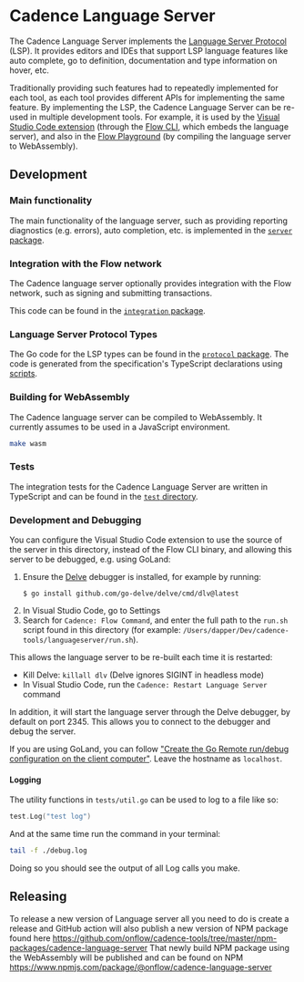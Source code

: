 # Cadence Language Server

The Cadence Language Server implements the [Language Server Protocol](https://microsoft.github.io/language-server-protocol/) (LSP).
It provides editors and IDEs that support LSP language features like auto complete,
go to definition, documentation and type information on hover, etc.

Traditionally providing such features had to repeatedly implemented for each tool,
as each tool provides different APIs for implementing the same feature.
By implementing the LSP, the Cadence Language Server can be re-used in multiple development tools.
For example, it is used by the
[Visual Studio Code extension](https://github.com/onflow/vscode-flow)
(through the [Flow CLI](https://github.com/onflow/flow-cli),
which embeds the language server),
and also in the [Flow Playground](https://play.onflow.org/)
(by compiling the language server to WebAssembly).

## Development

### Main functionality

The main functionality of the language server, such as providing reporting diagnostics (e.g. errors), auto completion, etc. is implemented in the [`server` package](https://github.com/onflow/cadence-tools/tree/master/languageserver/server).

### Integration with the Flow network

The Cadence language server optionally provides integration with the Flow network,
such as signing and submitting transactions.

This code can be found in the [`integration` package](https://github.com/onflow/cadence/tree/master/languageserver/integration).

### Language Server Protocol Types

The Go code for the LSP types can be found in the [`protocol` package](https://github.com/onflow/cadence-tools/tree/master/languageserver/protocol).
The code is generated from the specification's TypeScript declarations using [scripts](https://github.com/onflow/cadence-tools/tree/master/languageserver/scripts).

### Building for WebAssembly

The Cadence language server can be compiled to WebAssembly.
It currently assumes to be used in a JavaScript environment.

```sh
make wasm
```

### Tests

The integration tests for the Cadence Language Server are written in TypeScript
and can be found in the [`test` directory](https://github.com/onflow/cadence-tools/tree/master/languageserver/test).

### Development and Debugging

You can configure the Visual Studio Code extension to use the source of the server in this directory,
instead of the Flow CLI binary, and allowing this server to be debugged, e.g. using GoLand:

1. Ensure the [Delve](https://github.com/go-delve/delve) debugger is installed, for example by running:
    ```shell
    $ go install github.com/go-delve/delve/cmd/dlv@latest
    ```
4. In Visual Studio Code, go to Settings
5. Search for `Cadence: Flow Command`, and enter the full path to the `run.sh` script
   found in this directory (for example: `/Users/dapper/Dev/cadence-tools/languageserver/run.sh`).

This allows the language server to be re-built each time it is restarted:
- Kill Delve: `killall dlv` (Delve ignores SIGINT in headless mode)
- In Visual Studio Code, run the `Cadence: Restart Language Server` command

In addition, it will start the language server through the Delve debugger, by default on port 2345.
This allows you to connect to the debugger and debug the server.

If you are using GoLand, you can follow
["Create the Go Remote run/debug configuration on the client computer"](https://www.jetbrains.com/help/go/attach-to-running-go-processes-with-debugger.html#step-3-create-the-remote-run-debug-configuration-on-the-client-computer).
Leave the hostname as `localhost`.

#### Logging

The utility functions in `tests/util.go` can be used to log to a file like so:

```go
test.Log("test log")
```

And at the same time run the command in your terminal:

```bash
tail -f ./debug.log
```

Doing so you should see the output of all Log calls you make. 

## Releasing

To release a new version of Language server all you need to do is create a release and GitHub action will also publish a new version of NPM package found here https://github.com/onflow/cadence-tools/tree/master/npm-packages/cadence-language-server 
That newly build NPM package using the WebAssembly will be published and can be found on NPM https://www.npmjs.com/package/@onflow/cadence-language-server
